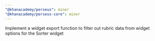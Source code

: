 ```yaml
---
"@khanacademy/perseus": minor
"@khanacademy/perseus-core": minor
---
```


Implement a widget export function to filter out rubric data from widget options for the Sorter widget
